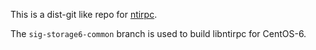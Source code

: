 This is a dist-git like repo for [ntirpc](https://github.com/nfs-ganesha/ntirpc).

The `sig-storage6-common` branch is used to build libntirpc for CentOS-6.
